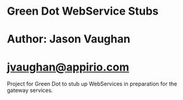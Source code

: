 # Green Dot WebService Stubs
# Author: 	Jason Vaughan
# 			jvaughan@appirio.com

Project for Green Dot to stub up WebServices in preparation for the gateway services.